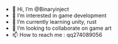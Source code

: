 - 👋 Hi, I’m @Binaryinject
- 👀 I’m interested in game development
- 🌱 I’m currently learning unity, rust
- 💞️ I’m looking to collaborate on game art
- 📫 How to reach me : qq274089056

<!---
Binaryinject/Binaryinject is a ✨ special ✨ repository because its `README.md` (this file) appears on your GitHub profile.
You can click the Preview link to take a look at your changes.
--->

